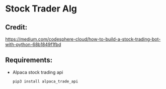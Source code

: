 # Stock Trader Alg

## Credit: 
https://medium.com/codesphere-cloud/how-to-build-a-stock-trading-bot-with-python-68b1849f1fbd

## Requirements:
- Alpaca stock trading api 
    ```bash
    pip3 install alpaca_trade_api
    ```
